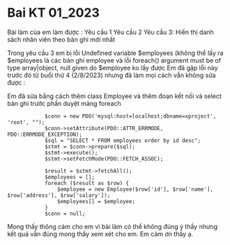 # Bai KT 01_2023

Bài làm của em làm được : 
Yêu cầu 1
Yêu cầu 2 
Yêu cầu 3:
Hiển thị danh sách nhân viên theo bản ghi mới nhất 

Trong yêu cầu 3 em bị lỗi 
  Undefined variable $employees (không thể lấy ra $employees là các bản ghi employee 
  và lỗi foreach() argument must be of type array|object, null given  do $employee ko lấy được
  Em đã gặp lỗi này trước đó từ buổi thứ 4 (2/8/2023) nhưng đã làm mọi cách vẫn không sửa được :

Em đã sửa bằng cách thêm class Employee và thêm đoạn kết nối và select bản ghi trước phần duyệt mảng foreach 
               
                $conn = new PDO('mysql:host=localhost;dbname=xproject', 'root', "");
                $conn->setAttribute(PDO::ATTR_ERRMODE, PDO::ERRMODE_EXCEPTION);
                $sql = "SELECT * FROM employees order by id desc";
                $stmt = $conn->prepare($sql);
                $stmt->execute();
                $stmt->setFetchMode(PDO::FETCH_ASSOC);

                $result = $stmt->fetchAll();
                $employees = [];
                foreach ($result as $row) {
                    $employee = new Employee($row['id'], $row['name'], $row['address'], $row['salary']);
                    $employees[] = $employee;
                }
                $conn = null;
Mong thấy thông cảm cho em vì bài làm có thể không đúng ý thầy nhưng kết quả vẫn đúng mong thầy xem xét cho em.
Em cảm ơn thầy ạ.
